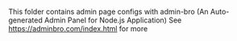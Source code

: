 This folder contains admin page configs with admin-bro (An Auto-generated Admin Panel for Node.js Application)
See https://adminbro.com/index.html for more